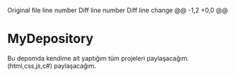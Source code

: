 Original file line number	Diff line number	Diff line change
@@ -1,2 +0,0 @@
# MyDepository
Bu depomda kendime ait yaptığım tüm projeleri paylaşacağım. (html,css,js,c#) paylaşacağım.
